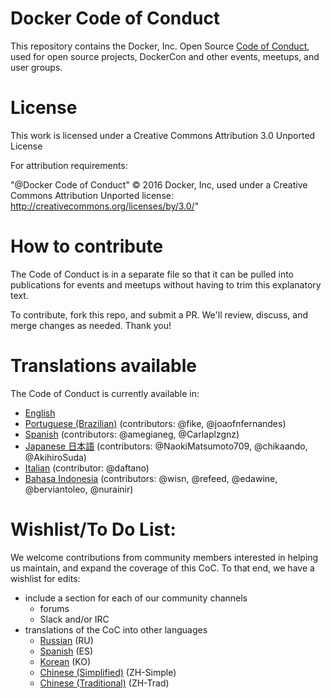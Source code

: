# Docker Code of Conduct

This repository contains the Docker, Inc. Open Source [Code of Conduct](code-of-conduct-EN.md), used for open source projects, DockerCon and other events, meetups, and user groups.

# License

This work is licensed under a Creative Commons Attribution 3.0 Unported License

For attribution requirements:

"@Docker Code of Conduct" © 2016 Docker, Inc, used under a Creative Commons Attribution Unported license: http://creativecommons.org/licenses/by/3.0/"

# How to contribute

The Code of Conduct is in a separate file so that it can be pulled into
publications for events and meetups without having to trim this explanatory
text.

To contribute, fork this repo, and submit a PR. We'll review, discuss, and merge
changes as needed. Thank you!

# Translations available

The Code of Conduct is currently available in:
- [English](code-of-conduct-EN.md)
- [Portuguese (Brazilian)](code-of-conduct-PT.md) (contributors: @fike, @joaofnfernandes)
- [Spanish](code-of-conduct-ES.md) (contributors: @amegianeg, @Carlaplzgnz)
- [Japanese 日本語](code-of-conduct-JP.md) (contributors: @NaokiMatsumoto709, @chikaando, @AkihiroSuda)
- [Italian](code-of-conduct-IT.md) (contributor: @daftano)
- [Bahasa Indonesia](code-of-conduct-ID.md) (contributors: @wisn, @refeed, @edawine, @berviantoleo, @nurainir)

# Wishlist/To Do List:

We welcome contributions from community members interested in helping us maintain, and expand the coverage of this CoC.  To that end, we have a wishlist for edits:

- include a section for each of our community channels
  - forums
  - Slack and/or IRC
- translations of the CoC into other languages
  - [Russian](https://github.com/docker/code-of-conduct/issues/14) (RU)
  - [Spanish](https://github.com/docker/code-of-conduct/issues/13) (ES)
  - [Korean](https://github.com/docker/code-of-conduct/issues/12) (KO)
  - [Chinese (Simplified)](https://github.com/docker/code-of-conduct/issues/16) (ZH-Simple)
  - [Chinese (Traditional)](https://github.com/docker/code-of-conduct/issues/18) (ZH-Trad)
